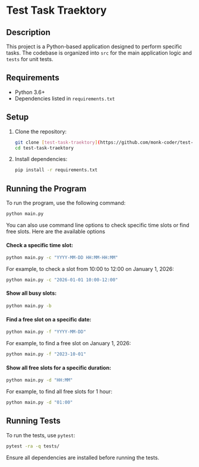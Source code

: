 # Test Task Traektory

## Description
This project is a Python-based application designed to perform specific tasks. The codebase is organized into `src` for the main application logic and `tests` for unit tests.

## Requirements
- Python 3.6+
- Dependencies listed in `requirements.txt`

## Setup
1. Clone the repository:
   ```bash
   git clone [test-task-traektory](https://github.com/monk-coder/test-task-traektory.git)
   cd test-task-traektory
   ```

2. Install dependencies:
   ```bash
   pip install -r requirements.txt
   ```

## Running the Program
To run the program, use the following command:
```bash
python main.py
```

You can also use command line options to check specific time slots or find free slots. Here are the available options
#### Check a specific time slot:
```bash
python main.py -c "YYYY-MM-DD HH:MM-HH:MM"
```
For example, to check a slot from 10:00 to 12:00 on January 1, 2026:
```bash
python main.py -c "2026-01-01 10:00-12:00"
```
#### Show all busy slots:
```bash
python main.py -b
```
#### Find a free slot on a specific date:
```bash
python main.py -f "YYYY-MM-DD"
```
For example, to find a free slot on January 1, 2026:

```bash
python main.py -f "2023-10-01"
```
#### Show all free slots for a specific duration:
```bash
python main.py -d "HH:MM"
```
For example, to find all free slots for 1 hour:
```bash
python main.py -d "01:00"
```


## Running Tests
To run the tests, use `pytest`:
```bash
pytest -ra -q tests/
```
Ensure all dependencies are installed before running the tests.

